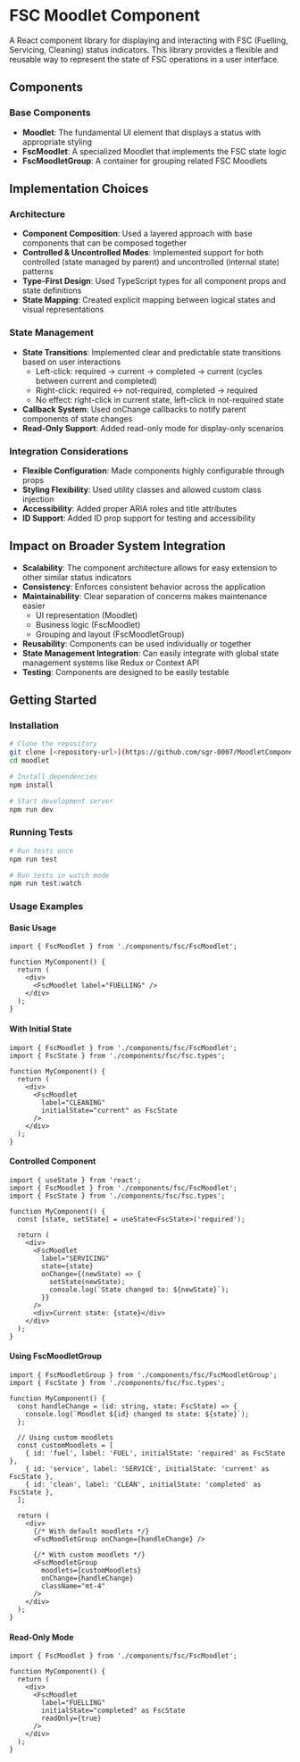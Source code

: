 # FSC Moodlet Component

A React component library for displaying and interacting with FSC (Fuelling, Servicing, Cleaning) status indicators. This library provides a flexible and reusable way to represent the state of FSC operations in a user interface.

## Components

### Base Components
- **Moodlet**: The fundamental UI element that displays a status with appropriate styling
- **FscMoodlet**: A specialized Moodlet that implements the FSC state logic
- **FscMoodletGroup**: A container for grouping related FSC Moodlets

## Implementation Choices

### Architecture

- **Component Composition**: Used a layered approach with base components that can be composed together
- **Controlled & Uncontrolled Modes**: Implemented support for both controlled (state managed by parent) and uncontrolled (internal state) patterns
- **Type-First Design**: Used TypeScript types for all component props and state definitions
- **State Mapping**: Created explicit mapping between logical states and visual representations

### State Management

- **State Transitions**: Implemented clear and predictable state transitions based on user interactions
  - Left-click: required → current → completed → current (cycles between current and completed)
  - Right-click: required ↔ not-required, completed → required
  - No effect: right-click in current state, left-click in not-required state
- **Callback System**: Used onChange callbacks to notify parent components of state changes
- **Read-Only Support**: Added read-only mode for display-only scenarios

### Integration Considerations

- **Flexible Configuration**: Made components highly configurable through props
- **Styling Flexibility**: Used utility classes and allowed custom class injection
- **Accessibility**: Added proper ARIA roles and title attributes
- **ID Support**: Added ID prop support for testing and accessibility

## Impact on Broader System Integration

- **Scalability**: The component architecture allows for easy extension to other similar status indicators
- **Consistency**: Enforces consistent behavior across the application
- **Maintainability**: Clear separation of concerns makes maintenance easier
  - UI representation (Moodlet)
  - Business logic (FscMoodlet)
  - Grouping and layout (FscMoodletGroup)
- **Reusability**: Components can be used individually or together
- **State Management Integration**: Can easily integrate with global state management systems like Redux or Context API
- **Testing**: Components are designed to be easily testable

## Getting Started

### Installation

```bash
# Clone the repository
git clone [<repository-url>](https://github.com/sgr-0007/MoodletComponent)
cd moodlet

# Install dependencies
npm install

# Start development server
npm run dev
```

### Running Tests

```bash
# Run tests once
npm run test

# Run tests in watch mode
npm run test:watch
```

### Usage Examples

#### Basic Usage

```tsx
import { FscMoodlet } from './components/fsc/FscMoodlet';

function MyComponent() {
  return (
    <div>
      <FscMoodlet label="FUELLING" />
    </div>
  );
}
```

#### With Initial State

```tsx
import { FscMoodlet } from './components/fsc/FscMoodlet';
import { FscState } from './components/fsc/fsc.types';

function MyComponent() {
  return (
    <div>
      <FscMoodlet 
        label="CLEANING" 
        initialState="current" as FscState 
      />
    </div>
  );
}
```

#### Controlled Component

```tsx
import { useState } from 'react';
import { FscMoodlet } from './components/fsc/FscMoodlet';
import { FscState } from './components/fsc/fsc.types';

function MyComponent() {
  const [state, setState] = useState<FscState>('required');
  
  return (
    <div>
      <FscMoodlet 
        label="SERVICING" 
        state={state}
        onChange={(newState) => {
          setState(newState);
          console.log(`State changed to: ${newState}`);
        }} 
      />
      <div>Current state: {state}</div>
    </div>
  );
}
```

#### Using FscMoodletGroup

```tsx
import { FscMoodletGroup } from './components/fsc/FscMoodletGroup';
import { FscState } from './components/fsc/fsc.types';

function MyComponent() {
  const handleChange = (id: string, state: FscState) => {
    console.log(`Moodlet ${id} changed to state: ${state}`);
  };
  
  // Using custom moodlets
  const customMoodlets = [
    { id: 'fuel', label: 'FUEL', initialState: 'required' as FscState },
    { id: 'service', label: 'SERVICE', initialState: 'current' as FscState },
    { id: 'clean', label: 'CLEAN', initialState: 'completed' as FscState },
  ];
  
  return (
    <div>
      {/* With default moodlets */}
      <FscMoodletGroup onChange={handleChange} />
      
      {/* With custom moodlets */}
      <FscMoodletGroup 
        moodlets={customMoodlets}
        onChange={handleChange}
        className="mt-4" 
      />
    </div>
  );
}
```

#### Read-Only Mode

```tsx
import { FscMoodlet } from './components/fsc/FscMoodlet';

function MyComponent() {
  return (
    <div>
      <FscMoodlet 
        label="FUELLING" 
        initialState="completed" as FscState
        readOnly={true}
      />
    </div>
  );
}
```
